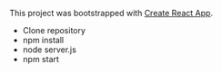 This project was bootstrapped with [Create React App](https://github.com/facebook/create-react-app).

- Clone repository
- npm install
- node server.js
- npm start
